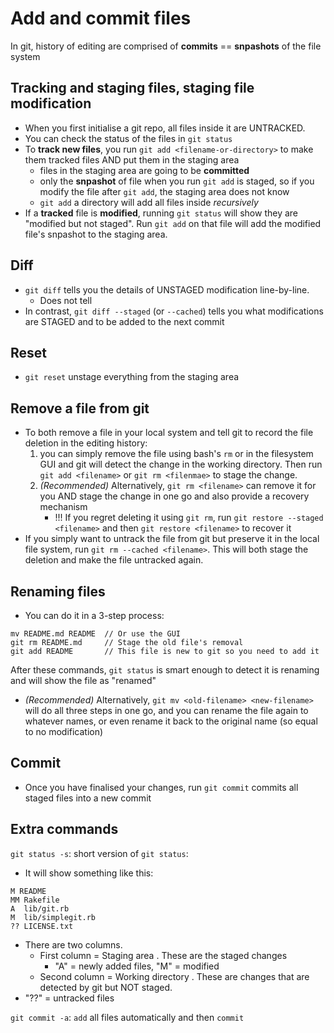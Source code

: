 # Add and commit files

In git, history of editing are comprised of **commits** == **snpashots** of the file system

## Tracking and staging files, staging file modification

- When you first initialise a git repo, all files inside it are UNTRACKED.
- You can check the status of the files in `git status`
- To **track new files**, you run `git add <filename-or-directory>` to make them tracked files AND put them in the staging area
  - files in the staging area are going to be **committed**
  - only the **snpashot** of file when you run `git add` is staged, so if you modify the file after `git add`, the staging area does not know
  - `git add` a directory will add all files inside _recursively_
- If a **tracked** file is **modified**, running `git status` will show they are "modified but not staged". Run `git add` on that file will add the modified file's snpashot to the staging area.

## Diff

- `git diff` tells you the details of UNSTAGED modification line-by-line.
  - Does not tell
- In contrast, `git diff --staged` (or `--cached`) tells you what modifications are STAGED and to be added to the next commit

## Reset

- `git reset` unstage everything from the staging area

## Remove a file from git

- To both remove a file in your local system and tell git to record the file deletion in the editing history:
  1. you can simply remove the file using bash's `rm` or in the filesystem GUI and git will detect the change in the working directory. Then run `git add <filename>` or `git rm <filenmae>` to stage the change.
  2. _(Recommended)_ Alternatively, `git rm <filename>` can remove it for you AND stage the change in one go and also provide a recovery mechanism
     - !!! If you regret deleting it using `git rm`, run `git restore --staged <filename>` and then `git restore <filename>` to recover it
- If you simply want to untrack the file from git but preserve it in the local file system, run `git rm --cached <filename>`. This will both stage the deletion and make the file untracked again.

## Renaming files

- You can do it in a 3-step process:

```
mv README.md README  // Or use the GUI
git rm README.md     // Stage the old file's removal
git add README       // This file is new to git so you need to add it
```

After these commands, `git status` is smart enough to detect it is renaming and will show the file as "renamed"

- _(Recommended)_ Alternatively, `git mv <old-filename> <new-filename>` will do all three steps in one go, and you can rename the file again to whatever names, or even rename it back to the original name (so equal to no modification)

## Commit

- Once you have finalised your changes, run `git commit` commits all staged files into a new commit

## Extra commands

`git status -s`: short version of `git status`:

- It will show something like this:

```
M README
MM Rakefile
A  lib/git.rb
M  lib/simplegit.rb
?? LICENSE.txt
```

- There are two columns.
  - First column = Staging area . These are the staged changes
    - "A" = newly added files, "M" = modified
  - Second column = Working directory . These are changes that are detected by git but NOT staged.
- "??" = untracked files

`git commit -a`: `add` all files automatically and then `commit`
